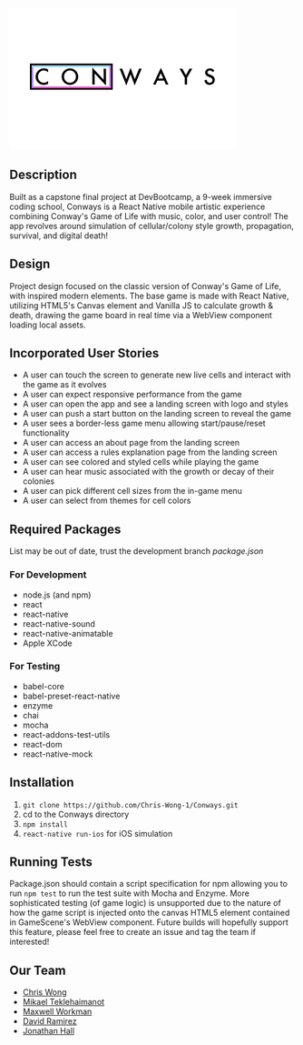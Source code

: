 ![Conways](https://github.com/Chris-Wong-1/Conways/raw/development/ConwaysLogoTightCrop.png)
## Description
Built as a capstone final project at DevBootcamp, a 9-week immersive coding school, Conways is a React Native mobile artistic experience combining Conway's Game of Life with music, color, and user control! The app revolves around simulation of cellular/colony style growth, propagation, survival, and digital death!

## Design
Project design focused on the classic version of Conway's Game of Life, with inspired modern elements. The base game is made with React Native, utilizing HTML5's Canvas element and Vanilla JS to calculate growth & death, drawing the game board in real time via a WebView component loading local assets.

## Incorporated User Stories
- A user can touch the screen to generate new live cells and interact with the game as it evolves
- A user can expect responsive performance from the game
- A user can open the app and see a landing screen with logo and styles
- A user can push a start button on the landing screen to reveal the game
- A user sees a border-less game menu allowing start/pause/reset functionality
- A user can access an about page from the landing screen
- A user can access a rules explanation page from the landing screen
- A user can see colored and styled cells while playing the game
- A user can hear music associated with the growth or decay of their colonies
- A user can pick different cell sizes from the in-game menu
- A user can select from themes for cell colors

## Required Packages
List may be out of date, trust the development branch *package.json*

### For Development
- node.js (and npm)
- react
- react-native
- react-native-sound
- react-native-animatable
- Apple XCode

### For Testing
- babel-core
- babel-preset-react-native
- enzyme
- chai
- mocha
- react-addons-test-utils
- react-dom
- react-native-mock

## Installation
1. `git clone https://github.com/Chris-Wong-1/Conways.git`
2. cd to the Conways directory
3. `npm install`
4. `react-native run-ios` for iOS simulation

## Running Tests
Package.json should contain a script specification for npm allowing you to run `npm test`
to run the test suite with Mocha and Enzyme. More sophisticated testing (of game logic) is unsupported
due to the nature of how the game script is injected onto the canvas HTML5 element contained in GameScene's WebView component. Future builds will hopefully support this feature, please feel free to create an issue and tag the team if interested!

## Our Team
- [Chris Wong](https://github.com/Chris-Wong-1/ "Chris Wong")
- [Mikael Teklehaimanot](https://github.com/mikael491 "Mikael Teklehaimanot")
- [Maxwell Workman](https://github.com/maxwellworkman "Maxwell Workman")
- [David Ramirez](https://github.com/davidthegreat "David Ramirez")
- [Jonathan Hall](https://github.com/jlhall "Jonathan Hall")
